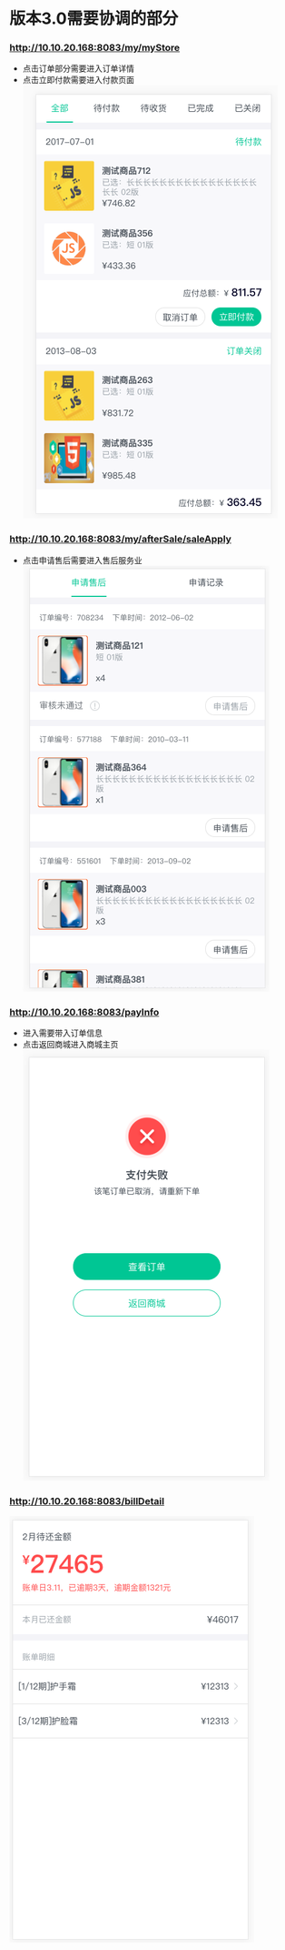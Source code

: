# 版本3.0需要协调的部分
### http://10.10.20.168:8083/my/myStore
- 点击订单部分需要进入订单详情
- 点击立即付款需要进入付款页面
![061501.png](061501.png)

### http://10.10.20.168:8083/my/afterSale/saleApply
- 点击申请售后需要进入售后服务业
![061502.png](061502.png)

### http://10.10.20.168:8083/payInfo
- 进入需要带入订单信息
- 点击返回商城进入商城主页
![061503.png](061503.png)

### http://10.10.20.168:8083/billDetail
![061504.png](061504.png)
